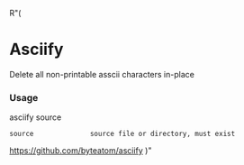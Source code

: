 R"(
# Asciify
Delete all non-printable asscii characters in-place

### Usage
asciify source

    source              source file or directory, must exist

https://github.com/byteatom/asciify
)"
